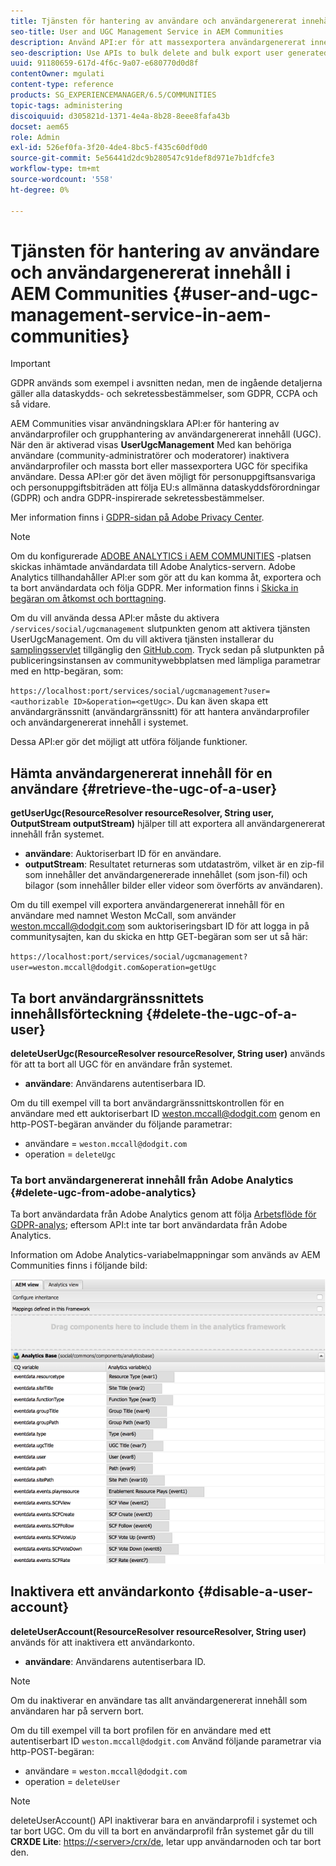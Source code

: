 ```yaml
---
title: Tjänsten för hantering av användare och användargenererat innehåll i AEM Communities
seo-title: User and UGC Management Service in AEM Communities
description: Använd API:er för att massexportera användargenererat innehåll och inaktivera användarkontot.
seo-description: Use APIs to bulk delete and bulk export user generated content, and disable user account.
uuid: 91180659-617d-4f6c-9a07-e680770d0d8f
contentOwner: mgulati
content-type: reference
products: SG_EXPERIENCEMANAGER/6.5/COMMUNITIES
topic-tags: administering
discoiquuid: d305821d-1371-4e4a-8b28-8eee8fafa43b
docset: aem65
role: Admin
exl-id: 526ef0fa-3f20-4de4-8bc5-f435c60df0d0
source-git-commit: 5e56441d2dc9b280547c91def8d971e7b1dfcfe3
workflow-type: tm+mt
source-wordcount: '558'
ht-degree: 0%

---
```


# Tjänsten för hantering av användare och användargenererat innehåll i AEM Communities {#user-and-ugc-management-service-in-aem-communities}

>[!IMPORTANT]
>
>GDPR används som exempel i avsnitten nedan, men de ingående detaljerna gäller alla dataskydds- och sekretessbestämmelser, som GDPR, CCPA och så vidare.

AEM Communities visar användningsklara API:er för hantering av användarprofiler och grupphantering av användargenererat innehåll (UGC). När den är aktiverad visas **UserUgcManagement** Med kan behöriga användare (community-administratörer och moderatorer) inaktivera användarprofiler och massta bort eller massexportera UGC för specifika användare. Dessa API:er gör det även möjligt för personuppgiftsansvariga och personuppgiftsbiträden att följa EU:s allmänna dataskyddsförordningar (GDPR) och andra GDPR-inspirerade sekretessbestämmelser.

Mer information finns i [GDPR-sidan på Adobe Privacy Center](https://www.adobe.com/privacy/general-data-protection-regulation.html).

>[!NOTE]
>
>Om du konfigurerade [ADOBE ANALYTICS i AEM COMMUNITIES](/help/communities/analytics.md) -platsen skickas inhämtade användardata till Adobe Analytics-servern. Adobe Analytics tillhandahåller API:er som gör att du kan komma åt, exportera och ta bort användardata och följa GDPR. Mer information finns i [Skicka in begäran om åtkomst och borttagning](https://experienceleague.adobe.com/docs/analytics/admin/data-governance/gdpr-submit-access-delete.html).

Om du vill använda dessa API:er måste du aktivera `/services/social/ugcmanagement` slutpunkten genom att aktivera tjänsten UserUgcManagement. Om du vill aktivera tjänsten installerar du [samplingsservlet](https://github.com/Adobe-Marketing-Cloud/aem-communities-ugc-migration/tree/main/bundles/communities-ugc-management-servlet) tillgänglig den [GitHub.com](https://github.com/Adobe-Marketing-Cloud/aem-communities-ugc-migration/tree/main/bundles/communities-ugc-management-servlet). Tryck sedan på slutpunkten på publiceringsinstansen av communitywebbplatsen med lämpliga parametrar med en http-begäran, som:

`https://localhost:port/services/social/ugcmanagement?user=<authorizable ID>&operation=<getUgc>`. Du kan även skapa ett användargränssnitt (användargränssnitt) för att hantera användarprofiler och användargenererat innehåll i systemet.

Dessa API:er gör det möjligt att utföra följande funktioner.

## Hämta användargenererat innehåll för en användare {#retrieve-the-ugc-of-a-user}

**getUserUgc(ResourceResolver resourceResolver, String user, OutputStream outputStream)** hjälper till att exportera all användargenererat innehåll från systemet.

* **användare**: Auktoriserbart ID för en användare.
* **outputStream**: Resultatet returneras som utdataström, vilket är en zip-fil som innehåller det användargenererade innehållet (som json-fil) och bilagor (som innehåller bilder eller videor som överförts av användaren).

Om du till exempel vill exportera användargenererat innehåll för en användare med namnet Weston McCall, som använder weston.mccall@dodgit.com som auktoriseringsbart ID för att logga in på communitysajten, kan du skicka en http GET-begäran som ser ut så här:

`https://localhost:port/services/social/ugcmanagement?user=weston.mccall@dodgit.com&operation=getUgc`

## Ta bort användargränssnittets innehållsförteckning {#delete-the-ugc-of-a-user}

**deleteUserUgc(ResourceResolver resourceResolver, String user)** används för att ta bort all UGC för en användare från systemet.

* **användare**: Användarens autentiserbara ID.

Om du till exempel vill ta bort användargränssnittskontrollen för en användare med ett auktoriserbart ID weston.mccall@dodgit.com genom en http-POST-begäran använder du följande parametrar:

* användare = `weston.mccall@dodgit.com`
* operation = `deleteUgc`

### Ta bort användargenererat innehåll från Adobe Analytics {#delete-ugc-from-adobe-analytics}

Ta bort användardata från Adobe Analytics genom att följa [Arbetsflöde för GDPR-analys](https://experienceleague.adobe.com/docs/analytics/admin/data-governance/an-gdpr-workflow.html); eftersom API:t inte tar bort användardata från Adobe Analytics.

Information om Adobe Analytics-variabelmappningar som används av AEM Communities finns i följande bild:

![AEM communityvariabelmappning för Adobe Analytics](assets/analytics-communities-mapping.png)

## Inaktivera ett användarkonto {#disable-a-user-account}

**deleteUserAccount(ResourceResolver resourceResolver, String user)** används för att inaktivera ett användarkonto.

* **användare**: Användarens autentiserbara ID.

>[!NOTE]
>
>Om du inaktiverar en användare tas allt användargenererat innehåll som användaren har på servern bort.

Om du till exempel vill ta bort profilen för en användare med ett autentiserbart ID `weston.mccall@dodgit.com` Använd följande parametrar via http-POST-begäran:

* användare = `weston.mccall@dodgit.com`
* operation = `deleteUser`

>[!NOTE]
>
>deleteUserAccount() API inaktiverar bara en användarprofil i systemet och tar bort UGC. Om du vill ta bort en användarprofil från systemet går du till **CRXDE Lite**: [https://&lt;server>/crx/de](https://localhost:4502/crx/de), letar upp användarnoden och tar bort den.
